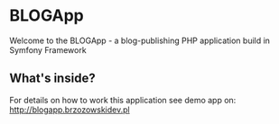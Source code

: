 BLOGApp
========================

Welcome to the BLOGApp - a blog-publishing PHP application 
build in Symfony Framework


What's inside?
--------------
For details on how to work this application see demo app on: 
http://blogapp.brzozowskidev.pl
